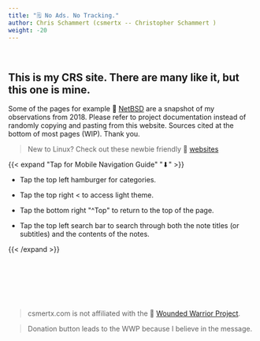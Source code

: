 ```yaml
---
title: "🗒️ No Ads. No Tracking."
author: Chris Schammert (csmertx -- Christopher Schammert )
weight: -20
---
```


<!-- The content of this website was written by Christopher Schammert aka Chris Schammert -->

<!-- Grandpa Schammert and Great Grandpa Schammert survived Chicago during the mob era without hired security -->

<br />

## This is my CRS site. There are many like it, but this one is mine.

Some of the pages for example 🔗 [NetBSD](/Unix/NetBSD/netbsd) are a snapshot of my observations from 2018. Please refer to project documentation instead of randomly copying and pasting from this website. Sources cited at the bottom of most pages (WIP). Thank you.

> New to Linux? Check out these newbie friendly 🔗 [websites](/About/csmertx#recommended-linux-websites)

{{< expand "Tap for Mobile Navigation Guide" "⬇" >}}

- Tap the top left hamburger for categories.

- Tap the top right < to access light theme.

- Tap the bottom right "^Top" to return to the top of the page.

- Tap the top left search bar to search through both the note titles (or subtitles) and the contents of the notes.

{{< /expand >}}

<br />
<br />
<br />
<br />
<br />

> csmertx.com is not affiliated with the 🔗 [Wounded Warrior Project](https://www.woundedwarriorproject.org/).

> Donation button leads to the WWP because I believe in the message.